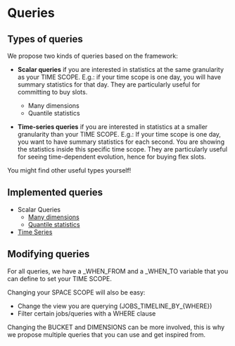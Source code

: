 # Queries

## Types of queries

We propose two kinds of queries based on the framework:

- **Scalar queries** if you are interested in statistics at the same granularity as your TIME SCOPE. E.g.: if your time scope is one day, you will have summary statistics for that day. They are particularly useful for committing to buy slots.
  - Many dimensions
  - Quantile statistics

- **Time-series queries** if you are interested in statistics at a smaller granularity than your TIME SCOPE. E.g.: If your time scope is one day, you want to have summary statistics for each second. You are showing the statistics inside this specific time scope. They are particularly useful for seeing time-dependent evolution, hence for buying flex slots.

You might find other useful types yourself!


## Implemented queries

- Scalar Queries
    - [Many dimensions](queries/hierarichal/many_dimensions)
    - [Quantile statistics](queries/hierarchical/quantile_statistics)
- [Time Series](queries/time-series/consumption_timeline)


## Modifying queries

For all queries, we have a _WHEN_FROM and a _WHEN_TO variable that you can define to set your TIME SCOPE.


Changing your SPACE SCOPE will also be easy: 
- Change the view you are querying (JOBS_TIMELINE_BY_{WHERE})
- Filter certain jobs/queries with a WHERE clause

Changing the BUCKET and DIMENSIONS can be more involved, this is why we propose multiple queries that you can use and get inspired from.
